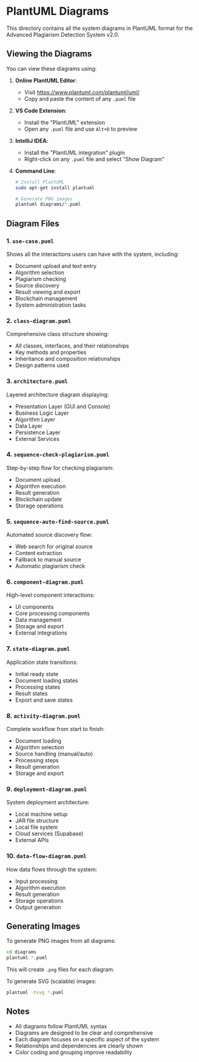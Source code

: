 # PlantUML Diagrams

This directory contains all the system diagrams in PlantUML format for the Advanced Plagiarism Detection System v2.0.

## Viewing the Diagrams

You can view these diagrams using:

1. **Online PlantUML Editor**:
   - Visit https://www.plantuml.com/plantuml/uml/
   - Copy and paste the content of any `.puml` file

2. **VS Code Extension**:
   - Install the "PlantUML" extension
   - Open any `.puml` file and use `Alt+D` to preview

3. **IntelliJ IDEA**:
   - Install the "PlantUML integration" plugin
   - Right-click on any `.puml` file and select "Show Diagram"

4. **Command Line**:
   ```bash
   # Install PlantUML
   sudo apt-get install plantuml

   # Generate PNG images
   plantuml diagrams/*.puml
   ```

## Diagram Files

### 1. `use-case.puml`
Shows all the interactions users can have with the system, including:
- Document upload and text entry
- Algorithm selection
- Plagiarism checking
- Source discovery
- Result viewing and export
- Blockchain management
- System administration tasks

### 2. `class-diagram.puml`
Comprehensive class structure showing:
- All classes, interfaces, and their relationships
- Key methods and properties
- Inheritance and composition relationships
- Design patterns used

### 3. `architecture.puml`
Layered architecture diagram displaying:
- Presentation Layer (GUI and Console)
- Business Logic Layer
- Algorithm Layer
- Data Layer
- Persistence Layer
- External Services

### 4. `sequence-check-plagiarism.puml`
Step-by-step flow for checking plagiarism:
- Document upload
- Algorithm execution
- Result generation
- Blockchain update
- Storage operations

### 5. `sequence-auto-find-source.puml`
Automated source discovery flow:
- Web search for original source
- Content extraction
- Fallback to manual source
- Automatic plagiarism check

### 6. `component-diagram.puml`
High-level component interactions:
- UI components
- Core processing components
- Data management
- Storage and export
- External integrations

### 7. `state-diagram.puml`
Application state transitions:
- Initial ready state
- Document loading states
- Processing states
- Result states
- Export and save states

### 8. `activity-diagram.puml`
Complete workflow from start to finish:
- Document loading
- Algorithm selection
- Source handling (manual/auto)
- Processing steps
- Result generation
- Storage and export

### 9. `deployment-diagram.puml`
System deployment architecture:
- Local machine setup
- JAR file structure
- Local file system
- Cloud services (Supabase)
- External APIs

### 10. `data-flow-diagram.puml`
How data flows through the system:
- Input processing
- Algorithm execution
- Result generation
- Storage operations
- Output generation

## Generating Images

To generate PNG images from all diagrams:

```bash
cd diagrams
plantuml *.puml
```

This will create `.png` files for each diagram.

To generate SVG (scalable) images:

```bash
plantuml -tsvg *.puml
```

## Notes

- All diagrams follow PlantUML syntax
- Diagrams are designed to be clear and comprehensive
- Each diagram focuses on a specific aspect of the system
- Relationships and dependencies are clearly shown
- Color coding and grouping improve readability
